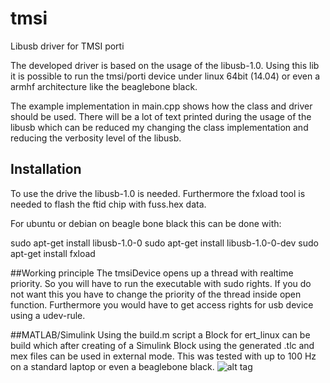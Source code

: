 # tmsi
Libusb driver for TMSI porti

The developed driver is based on the usage of the libusb-1.0.
Using this lib it is possible to run the tmsi/porti device under
linux 64bit (14.04) or even a armhf architecture like the beaglebone black.

The example implementation in main.cpp shows how the class and driver should be used.
There will be a lot of text printed during the usage of the libusb which can be reduced my changing the class implementation and reducing the verbosity level of the libusb.

## Installation
To use the drive the libusb-1.0 is needed. Furthermore the fxload tool is needed to flash the ftid chip with fuss.hex data.

For ubuntu or debian on beagle bone black this can be done with:

sudo apt-get install libusb-1.0-0
sudo apt-get install libusb-1.0-0-dev
sudo apt-get install fxload

##Working principle
The tmsiDevice opens up a thread with realtime priority. So you will have to run the executable with sudo rights. If you do not want this you have to change the priority of the thread inside open function. Furthermore you would have to get access rights for usb device using a udev-rule.

##MATLAB/Simulink
Using the build.m script a Block for ert_linux can be build which after creating of a Simulink Block
using the generated .tlc and mex files can be used in external mode. This was tested with up to 100 Hz on a standard laptop or even a beaglebone black.
![alt tag](https://github.com/wiesener/tmsi/blob/master/tmsiSimulink.png)
